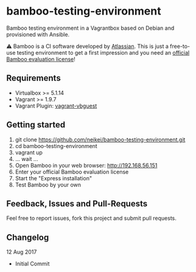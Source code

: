 # bamboo-testing-environment

Bamboo testing environment in a Vagrantbox based on Debian and provisioned with Ansible.

:warning: Bamboo is a CI software developed by [Atlassian](https://www.atlassian.com/). This is just a free-to-use testing environment to get a first impression and you need an [official Bamboo evaluation license](http://www.atlassian.com/ex/generatelicense.jspa?product=bamboo)!

## Requirements

- Virtualbox >= 5.1.14
- Vagrant >= 1.9.7
- Vagrant Plugin: [vagrant-vbguest](https://github.com/dotless-de/vagrant-vbguest)

## Getting started

1. git clone https://github.com/neikei/bamboo-testing-environment.git
2. cd bamboo-testing-environment
3. vagrant up
4. ... wait ...
5. Open Bamboo in your web browser: http://192.168.56.151
6. Enter your official Bamboo evaluation license
7. Start the "Express installation"
8. Test Bamboo by your own

## Feedback, Issues and Pull-Requests

Feel free to report issues, fork this project and submit pull requests.

## Changelog

12 Aug 2017

- Initial Commit
